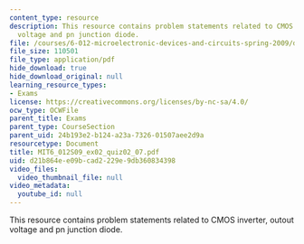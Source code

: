 ```yaml
---
content_type: resource
description: This resource contains problem statements related to CMOS inverter, outout
  voltage and pn junction diode.
file: /courses/6-012-microelectronic-devices-and-circuits-spring-2009/d21b864ee09bcad2229e9db360834398_MIT6_012S09_ex02_quiz02_07.pdf
file_size: 110501
file_type: application/pdf
hide_download: true
hide_download_original: null
learning_resource_types:
- Exams
license: https://creativecommons.org/licenses/by-nc-sa/4.0/
ocw_type: OCWFile
parent_title: Exams
parent_type: CourseSection
parent_uid: 24b193e2-b124-a23a-7326-01507aee2d9a
resourcetype: Document
title: MIT6_012S09_ex02_quiz02_07.pdf
uid: d21b864e-e09b-cad2-229e-9db360834398
video_files:
  video_thumbnail_file: null
video_metadata:
  youtube_id: null
---
```

This resource contains problem statements related to CMOS inverter, outout voltage and pn junction diode.